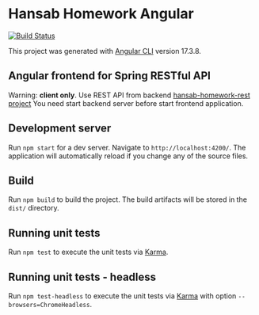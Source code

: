 # Hansab Homework Angular

[![Build Status](https://github.com/gitivanov/hansab-homework-angular/actions/workflows/angular-ci.yml/badge.svg)](https://github.com/gitivanov/hansab-homework-angular/actions/workflows/angular-ci.yml)

This project was generated with [Angular CLI](https://github.com/angular/angular-cli) version 17.3.8.

## Angular frontend for Spring RESTful API

Warning: **client only**. 
  Use REST API from backend [hansab-homework-rest project](https://github.com/gitivanov/hansab-homework-rest)
  You need start backend server before start frontend application.

## Development server

Run `npm start` for a dev server. Navigate to `http://localhost:4200/`. The application will automatically reload if you change any of the source files.

## Build

Run `npm build` to build the project. The build artifacts will be stored in the `dist/` directory.

## Running unit tests

Run `npm test` to execute the unit tests via [Karma](https://karma-runner.github.io).

## Running unit tests - headless

Run `npm test-headless` to execute the unit tests via [Karma](https://karma-runner.github.io) with option `--browsers=ChromeHeadless`. 


